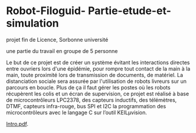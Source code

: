 # Robot-Filoguid- Partie-etude-et-simulation
projet fin de Licence, Sorbonne université

une partie du travail en groupe de 5 personne

Le but de ce projet est de créer un système évitant les interactions directes entre ouvriers lors
d'une épidémie, pour rompre tout contact de la main à la main, toute proximité lors de
transmission de documents, de matériel. La distanciation sociale sera assurée par l'utilisation
de robots livreurs sur un parcours en boucle. Plus de ça il faut gérer les postes où les robots
récupèrent les colis et un écran de supervision, ce projet est réalisé à base de microcontrôleurs
LPC2378, des capteurs inductifs, des télémètres, DTMF, capteurs infra-rouge, bus SPI et I2C la programmation des
microcontrôleurs avec le langage C sur l’outil KEILμvision.


[Intro.pdf](http://USERNAME.github.io/REPONAME/docs/Intro.pdf).
